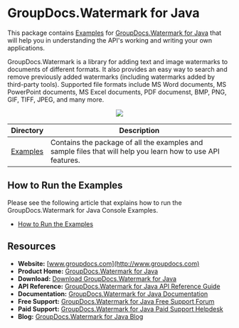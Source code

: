 # GroupDocs.Watermark for Java

This package contains [Examples](https://github.com/groupdocs-watermark/GroupDocs.Watermark-for-Java/tree/master/Examples) for [GroupDocs.Watermark for Java](https://products.groupdocs.com/watermark/java) that will help you in understanding the API's working and writing your own applications.

GroupDocs.Watermark is a library for adding text and image watermarks to documents of different formats. It also provides an easy way to search and remove previously added watermarks (including watermarks added by third-party tools). Supported file formats include MS Word documents, MS PowerPoint documents, MS Excel documents, PDF documenst, BMP, PNG, GIF, TIFF, JPEG, and many more.

<p align="center">

  <a title="Download complete GroupDocs.Watermark for Java source code" href="https://github.com/groupdocs-watermark/GroupDocs.Watermark-for-Java/archive/master.zip">
	<img src="https://raw.github.com/AsposeExamples/java-examples-dashboard/master/images/downloadZip-Button-Large.png" />
  </a>
</p>

Directory | Description
--------- | -----------
[Examples](https://github.com/groupdocs-watermark/GroupDocs.Watermark-for-Java/tree/master/Examples)  | Contains the package of all the examples and sample files that will help you learn how to use API features. 

## How to Run the Examples
Please see the following article that explains how to run the GroupDocs.Watermark for Java Console Examples.

+ [How to Run the Examples](https://docs.groupdocs.com/display/watermarkjava/How+to+Run+Examples)

## Resources

+ **Website:** [www.groupdocs.com](http://www.groupdocs.com)
+ **Product Home:** [GroupDocs.Watermark for Java](https://products.groupdocs.com/watermark/java)
+ **Download:** [Download GroupDocs.Watermark for Java](https://artifact.groupdocs.com/repo/com/groupdocs/groupdocs-watermark/)
+ **API Reference:** [GroupDocs.Watermark for Java API Reference Guide](https://apireference.groupdocs.com/java/watermark)
+ **Documentation:** [GroupDocs.Watermark for Java Documentation](https://docs.groupdocs.com/display/watermarkjava/Introducing+GroupDocs.Watermark+for+Java)
+ **Free Support:** [GroupDocs.Watermark for Java Free Support Forum](https://forum.groupdocs.com/c/watermark)
+ **Paid Support:** [GroupDocs.Watermark for Java Paid Support Helpdesk](https://helpdesk.groupdocs.com/)
+ **Blog:** [GroupDocs.Watermark for Java Blog](https://blog.groupdocs.com/category/groupdocs-watermark-product-family/)

